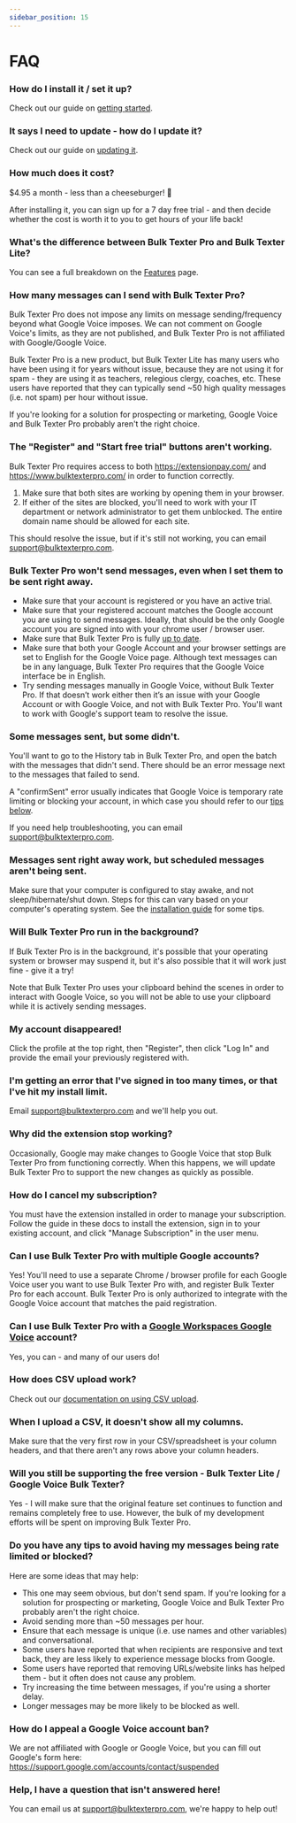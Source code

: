 ```yaml
---
sidebar_position: 15
---
```


# FAQ

### How do I install it / set it up?
Check out our guide on [getting started](/docs/getting-started/installing-it/).

### It says I need to update - how do I update it?
Check out our guide on [updating it](/docs/getting-started/updating-it/).

### How much does it cost?
$4.95 a month - less than a cheeseburger! 🍔 

After installing it, you can sign up for a 7 day free trial - and then decide whether the cost is worth it to you to get hours of your life back!

### What's the difference between Bulk Texter Pro and Bulk Texter Lite?
You can see a full breakdown on the [Features](/docs/features/) page.

### How many messages can I send with Bulk Texter Pro?
Bulk Texter Pro does not impose any limits on message sending/frequency beyond what Google Voice imposes. 
We can not comment on Google Voice's limits, as they are not published, and Bulk Texter Pro is not affiliated with Google/Google Voice. 

Bulk Texter Pro is a new product, but Bulk Texter Lite has many users who have been using it for years without issue, because they are not using it for spam - they are using it as teachers, relegious clergy, coaches, etc. These users have reported that they can typically send ~50 high quality messages (i.e. not spam) per hour without issue.

If you're looking for a solution for prospecting or marketing, Google Voice and Bulk Texter Pro probably aren't the right choice.

### The "Register" and "Start free trial" buttons aren't working.
Bulk Texter Pro requires access to both https://extensionpay.com/ and https://www.bulktexterpro.com/ in order to function correctly. 

1. Make sure that both sites are working by opening them in your browser.
2. If either of the sites are blocked, you'll need to work with your IT department or network administrator to get them unblocked. The entire domain name should be allowed for each site. 

This should resolve the issue, but if it's still not working, you can email support@bulktexterpro.com. 

### Bulk Texter Pro won't send messages, even when I set them to be sent right away.
* Make sure that your account is registered or you have an active trial.
* Make sure that your registered account matches the Google account you are using to send messages. Ideally, that should be the only Google account you are signed into with your chrome user / browser user.
* Make sure that Bulk Texter Pro is fully [up to date](/docs/getting-started/updating-it/).
* Make sure that both your Google Account and your browser settings are set to English for the Google Voice page. Although text messages can be in any language, Bulk Texter Pro requires that the Google Voice interface be in English.
* Try sending messages manually in Google Voice, without Bulk Texter Pro. If that doesn’t work either then it’s an issue with your Google Account or with Google Voice, and not with Bulk Texter Pro. You'll want to work with Google's support team to resolve the issue.

### Some messages sent, but some didn't.
You'll want to go to the History tab in Bulk Texter Pro, and open the batch with the messages that didn't send. There should be an error message next to the messages that failed to send. 

A "confirmSent" error usually indicates that Google Voice is temporary rate limiting or blocking your account, in which case you should refer to our [tips below](/docs/faq/#do-you-have-any-tips-to-avoid-having-my-messages-flagged-as-spam).

If you need help troubleshooting, you can email support@bulktexterpro.com.

### Messages sent right away work, but scheduled messages aren't being sent.
Make sure that your computer is configured to stay awake, and not sleep/hibernate/shut down. Steps for this can vary based on your computer's operating system. See the [installation guide](/docs/getting-started/installing-it/#setting-up-your-computer-for-scheduled-messages) for some tips.

### Will Bulk Texter Pro run in the background?
If Bulk Texter Pro is in the background, it's possible that your operating system or browser may suspend it, but it's also possible that it will work just fine - give it a try!

Note that Bulk Texter Pro uses your clipboard behind the scenes in order to interact with Google Voice, so you will not be able to use your clipboard while it is actively sending messages.

### My account disappeared!
Click the profile at the top right, then "Register", then click "Log In" and provide the email your previously registered with.

### I'm getting an error that I've signed in too many times, or that I've hit my install limit.
Email support@bulktexterpro.com and we'll help you out.

### Why did the extension stop working?
Occasionally, Google may make changes to Google Voice that stop Bulk Texter Pro from functioning correctly. When this happens, we will update Bulk Texter Pro to support the new changes as quickly as possible.

### How do I cancel my subscription?
You must have the extension installed in order to manage your subscription. Follow the guide in these docs to install the extension, sign in to your existing account, and click "Manage Subscription" in the user menu.

### Can I use Bulk Texter Pro with multiple Google accounts?
Yes! You'll need to use a separate Chrome / browser profile for each Google Voice user you want to use Bulk Texter Pro with, and register Bulk Texter Pro for each account. Bulk Texter Pro is only authorized to integrate with the Google Voice account that matches the paid registration.

### Can I use Bulk Texter Pro with a [Google Workspaces Google Voice](https://workspace.google.com/products/voice/) account?
Yes, you can - and many of our users do!

### How does CSV upload work?
Check out our [documentation on using CSV upload](/docs/getting-started/using-csv-upload/).

### When I upload a CSV, it doesn't show all my columns.
Make sure that the very first row in your CSV/spreadsheet is your column headers, and that there aren't any rows above your column headers.

### Will you still be supporting the free version - Bulk Texter Lite / Google Voice Bulk Texter?
Yes - I will make sure that the original feature set continues to function and remains completely free to use. However, the bulk of my development efforts will be spent on improving Bulk Texter Pro.

### Do you have any tips to avoid having my messages being rate limited or blocked?
Here are some ideas that may help:
* This one may seem obvious, but don't send spam. If you're looking for a solution for prospecting or marketing, Google Voice and Bulk Texter Pro probably aren't the right choice.
* Avoid sending more than ~50 messages per hour.
* Ensure that each message is unique (i.e. use names and other variables) and conversational.
* Some users have reported that when recipients are responsive and text back, they are less likely to experience message blocks from Google.
* Some users have reported that removing URLs/website links has helped them - but it often does not cause any problem.
* Try increasing the time between messages, if you're using a shorter delay.
* Longer messages may be more likely to be blocked as well.

### How do I appeal a Google Voice account ban?
We are not affiliated with Google or Google Voice, but you can fill out Google's form here:
https://support.google.com/accounts/contact/suspended

### Help, I have a question that isn't answered here!
You can email us at support@bulktexterpro.com, we're happy to help out!
